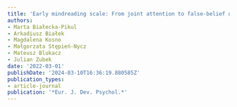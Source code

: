 ```yaml
---
title: 'Early mindreading scale: From joint attention to false-belief understanding'
authors:
- Marta Białecka-Pikul
- Arkadiusz Białek
- Magdalena Kosno
- Małgorzata Stępień-Nycz
- Mateusz Blukacz
- Julian Zubek
date: '2022-03-01'
publishDate: '2024-03-10T16:36:19.880585Z'
publication_types:
- article-journal
publication: '*Eur. J. Dev. Psychol.*'
---
```

